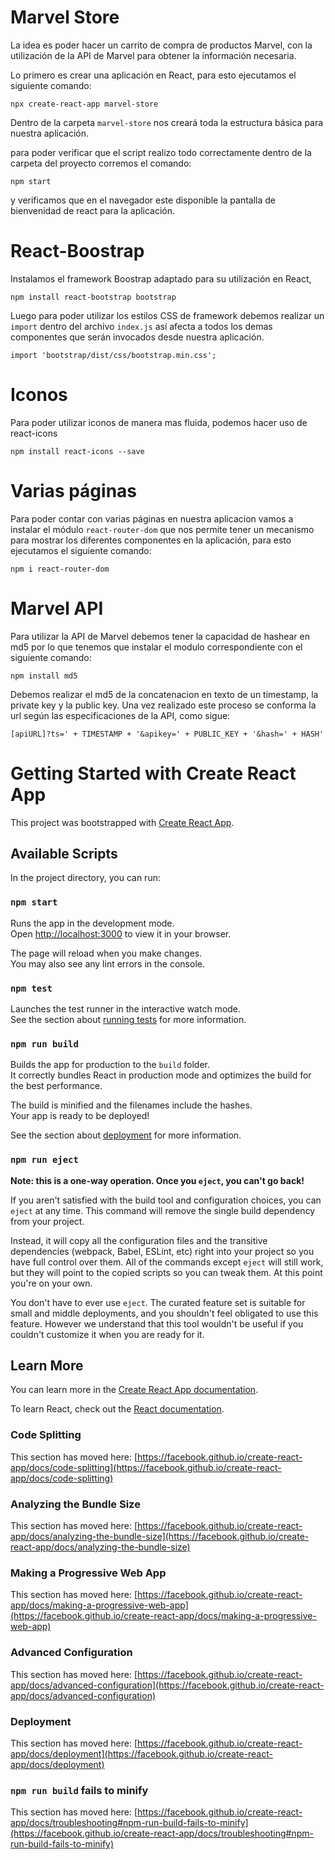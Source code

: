 # Marvel Store

La idea es poder hacer un carrito de compra de productos Marvel, con la utilización de la API de Marvel para obtener la información necesaria.

Lo primero es crear una aplicación en React, para esto ejecutamos el siguiente comando:

`npx create-react-app marvel-store`

Dentro de la carpeta `marvel-store` nos creará toda la estructura básica para nuestra aplicación.

para poder verificar que el script realizo todo correctamente dentro de la carpeta del proyecto corremos el comando:

`npm start`

y verificamos que en el navegador este disponible la pantalla de bienvenidad de react para la aplicación.

# React-Boostrap

Instalamos el framework Boostrap adaptado para su utilización en React,

`npm install react-bootstrap bootstrap`

Luego para poder utilizar los estilos CSS de framework debemos realizar un `import` dentro del archivo `index.js` así afecta a todos los demas componentes que serán invocados desde nuestra aplicación.

`import 'bootstrap/dist/css/bootstrap.min.css';`

# Iconos

Para poder utilizar iconos de manera mas fluida, podemos hacer uso de react-icons

`npm install react-icons --save`

# Varias páginas

Para poder contar con varias páginas en nuestra aplicacion vamos a instalar el módulo `react-router-dom` que nos permite tener un mecanismo para mostrar los diferentes componentes en la aplicación, para esto ejecutamos el siguiente comando:

`npm i react-router-dom`

# Marvel API

Para utilizar la API de Marvel debemos tener la capacidad de hashear en md5 por lo que tenemos que instalar el modulo correspondiente con el siguiente comando:

`npm install md5`

Debemos realizar el md5 de la concatenacion en texto de un timestamp, la private key y la public key. Una vez realizado este proceso se conforma la url según las especificaciones de la API, como sigue:

`[apiURL]?ts=' + TIMESTAMP + '&apikey=' + PUBLIC_KEY + '&hash=' + HASH'`

# Getting Started with Create React App

This project was bootstrapped with [Create React App](https://github.com/facebook/create-react-app).

## Available Scripts

In the project directory, you can run:

### `npm start`

Runs the app in the development mode.\
Open [http://localhost:3000](http://localhost:3000) to view it in your browser.

The page will reload when you make changes.\
You may also see any lint errors in the console.

### `npm test`

Launches the test runner in the interactive watch mode.\
See the section about [running tests](https://facebook.github.io/create-react-app/docs/running-tests) for more information.

### `npm run build`

Builds the app for production to the `build` folder.\
It correctly bundles React in production mode and optimizes the build for the best performance.

The build is minified and the filenames include the hashes.\
Your app is ready to be deployed!

See the section about [deployment](https://facebook.github.io/create-react-app/docs/deployment) for more information.

### `npm run eject`

**Note: this is a one-way operation. Once you `eject`, you can't go back!**

If you aren't satisfied with the build tool and configuration choices, you can `eject` at any time. This command will remove the single build dependency from your project.

Instead, it will copy all the configuration files and the transitive dependencies (webpack, Babel, ESLint, etc) right into your project so you have full control over them. All of the commands except `eject` will still work, but they will point to the copied scripts so you can tweak them. At this point you're on your own.

You don't have to ever use `eject`. The curated feature set is suitable for small and middle deployments, and you shouldn't feel obligated to use this feature. However we understand that this tool wouldn't be useful if you couldn't customize it when you are ready for it.

## Learn More

You can learn more in the [Create React App documentation](https://facebook.github.io/create-react-app/docs/getting-started).

To learn React, check out the [React documentation](https://reactjs.org/).

### Code Splitting

This section has moved here: [https://facebook.github.io/create-react-app/docs/code-splitting](https://facebook.github.io/create-react-app/docs/code-splitting)

### Analyzing the Bundle Size

This section has moved here: [https://facebook.github.io/create-react-app/docs/analyzing-the-bundle-size](https://facebook.github.io/create-react-app/docs/analyzing-the-bundle-size)

### Making a Progressive Web App

This section has moved here: [https://facebook.github.io/create-react-app/docs/making-a-progressive-web-app](https://facebook.github.io/create-react-app/docs/making-a-progressive-web-app)

### Advanced Configuration

This section has moved here: [https://facebook.github.io/create-react-app/docs/advanced-configuration](https://facebook.github.io/create-react-app/docs/advanced-configuration)

### Deployment

This section has moved here: [https://facebook.github.io/create-react-app/docs/deployment](https://facebook.github.io/create-react-app/docs/deployment)

### `npm run build` fails to minify

This section has moved here: [https://facebook.github.io/create-react-app/docs/troubleshooting#npm-run-build-fails-to-minify](https://facebook.github.io/create-react-app/docs/troubleshooting#npm-run-build-fails-to-minify)
